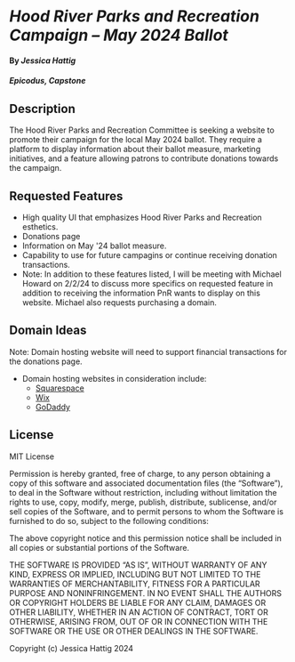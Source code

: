 # _Hood River Parks and Recreation Campaign – May 2024 Ballot_

#### By _**Jessica Hattig**_

#### _Epicodus, Capstone_

## Description
The Hood River Parks and Recreation Committee is seeking a website to promote their campaign for the local May 2024 ballot. They require a platform to display information about their ballot measure, marketing initiatives, and a feature allowing patrons to contribute donations towards the campaign.

## Requested Features
- High quality UI that emphasizes Hood River Parks and Recreation esthetics.
- Donations page
- Information on May '24 ballot measure.
- Capability to use for future campagins or continue receiving donation transactions.
- Note: In addition to these features listed, I will be meeting with Michael Howard on 2/2/24 to discuss more specifics on requested feature in addition to receiving the information PnR wants to display on this website. Michael also requests purchasing a domain.

## Domain Ideas
Note: Domain hosting website will need to support financial transactions for the donations page.

- Domain hosting websites in consideration include:
  - [Squarespace](https://www.bluehillsdigital.com/articles/squarespace-nonprofits-strengths-limitations-pricing/#:~:text=Squarespace%20provides%20a%20Donations%20block,account%20to%20process%20the%20payments.)
  - [Wix](https://support.wix.com/en/article/wix-forms-adding-and-setting-up-a-donation-form)
  - [GoDaddy](https://www.godaddy.com/payments)


## License
MIT License

Permission is hereby granted, free of charge, to any person obtaining a copy of this software and associated documentation files (the “Software”), to deal in the Software without restriction, including without limitation the rights to use, copy, modify, merge, publish, distribute, sublicense, and/or sell copies of the Software, and to permit persons to whom the Software is furnished to do so, subject to the following conditions:

The above copyright notice and this permission notice shall be included in all copies or substantial portions of the Software.

THE SOFTWARE IS PROVIDED “AS IS”, WITHOUT WARRANTY OF ANY KIND, EXPRESS OR IMPLIED, INCLUDING BUT NOT LIMITED TO THE WARRANTIES OF MERCHANTABILITY, FITNESS FOR A PARTICULAR PURPOSE AND NONINFRINGEMENT. IN NO EVENT SHALL THE AUTHORS OR COPYRIGHT HOLDERS BE LIABLE FOR ANY CLAIM, DAMAGES OR OTHER LIABILITY, WHETHER IN AN ACTION OF CONTRACT, TORT OR OTHERWISE, ARISING FROM, OUT OF OR IN CONNECTION WITH THE SOFTWARE OR THE USE OR OTHER DEALINGS IN THE SOFTWARE.

Copyright (c) Jessica Hattig 2024